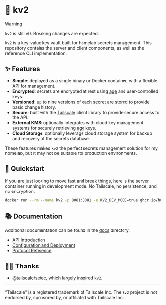 # 🔐 kv2

> [!WARNING]
> `kv2` is still v0. Breaking changes are expected.

`kv2` is a key-value key vault built for homelab secrets management. This repository contains the server and client components, as well as the reference CLI implementation.

## ✨ Features

- **Simple**: deployed as a single binary or Docker container, with a flexible API for management.
- **Encrypted**: secrets are encrypted at rest using [age][1] and user-controlled keys.
- **Versioned**: up to nine versions of each secret are stored to provide basic change history.
- **Secure**: built with the [Tailscale][0] client library to provide secure access to the API.
- **External KMS**: optionally integrates with cloud key management systems for securely retrieving [age][1] keys.
- **Cloud Storage**: optionally leverage cloud storage system for backup and recovery of the secrets database.

These features makes `kv2` the perfect secrets management solution for my homelab, but it may not be suitable for production environments.

## 🚀 Quickstart

If you are just looking to move fast and break things, here is the server container running in development mode. No Tailscale, no persistence, and no encryption.

```sh
docker run --rm --name kv2 -p 8081:8081 -e KV2_DEV_MODE=true ghcr.io/hugginsio/kv2:latest
```

## 📚 Documentation

Additional documentation can be found in the [docs](docs) directory.

- [API Introduction](docs/api.md)
- [Configuration and Deployment](docs/configure-and-deploy.md)
- [Protocol Reference](docs/protocol.md)

## 🤝🏻 Thanks

- [@tailscale/setec][9], which largely inspired `kv2`.

---

"Tailscale" is a registered trademark of Tailscale Inc. The `kv2` project is not endorsed by, sponsored by, or affiliated with Tailscale Inc.

<!-- Links -->
[0]: https://tailscale.com/
[1]: https://github.com/FiloSottile/age
[9]: https://github.com/tailscale/setec
